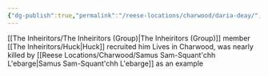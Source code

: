 ```yaml
---
{"dg-publish":true,"permalink":"/reese-locations/charwood/daria-deay/","noteIcon":""}
---
```


[[The Inheiritors/The Inheiritors (Group)\|The Inheiritors (Group)]] member
[[The Inheiritors/Huck\|Huck]] recruited him
Lives in Charwood, was nearly killed by [[Reese Locations/Charwood/Samus Sam-Squant'chh L'ebarge\|Samus Sam-Squant'chh L'ebarge]] as an example
